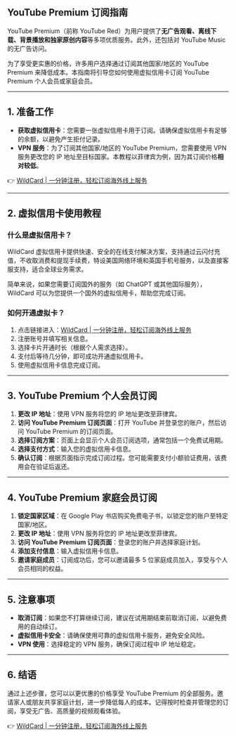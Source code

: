 ## YouTube Premium 订阅指南

YouTube Premium（前称 YouTube Red）为用户提供了**无广告观看、离线下载、背景播放和独家原创内容**等多项优质服务。此外，还包括对 YouTube Music 的无广告访问。

为了享受更实惠的价格，许多用户选择通过订阅其他国家/地区的 YouTube Premium 来降低成本。本指南将引导您如何使用虚拟信用卡订阅 YouTube Premium 个人会员或家庭会员。

---

## 1. 准备工作

- **获取虚拟信用卡**：您需要一张虚拟信用卡用于订阅。请确保虚拟信用卡有足够的余额，以避免产生拒付记录。
- **VPN 服务**：为了订阅其他国家/地区的 YouTube Premium，您需要使用 VPN 服务更改您的 IP 地址至目标国家。本教程以菲律宾为例，因为其订阅价格**相对较低**。

👉 [WildCard | 一分钟注册，轻松订阅海外线上服务](https://bit.ly/bewildcard)

---

## 2. 虚拟信用卡使用教程

### 什么是虚拟信用卡？

WildCard 虚拟信用卡提供快速、安全的在线支付解决方案，支持通过云闪付充值，不收取消费和提现手续费，特设美国网络环境和英国手机号服务，以及直接客服支持，适合全球业务需求。

简单来说，如果您需要订阅国外的服务（如 ChatGPT 或其他国际服务），WildCard 可以为您提供一个国外的虚拟信用卡，帮助您完成订阅。

### 如何开通虚拟卡？

1. 点击链接进入：[WildCard | 一分钟注册，轻松订阅海外线上服务](https://bit.ly/bewildcard)
2. 注册账号并填写相关信息。
3. 选择卡片开通时长（根据个人需求选择）。
4. 支付后等待几分钟，即可成功开通虚拟信用卡。
5. 使用虚拟信用卡信息完成订阅。

---

## 3. YouTube Premium 个人会员订阅

1. **更改 IP 地址**：使用 VPN 服务将您的 IP 地址更改至菲律宾。
2. **访问 YouTube Premium 订阅页面**：打开 YouTube 并登录您的账户，然后访问 YouTube Premium 的订阅页面。
3. **选择订阅方案**：页面上会显示个人会员订阅选项，通常包括一个免费试用期。
4. **选择支付方式**：输入您的虚拟信用卡信息。
5. **确认订阅**：根据页面指示完成订阅过程。您可能需要支付小额验证费用，该费用会在验证后返还。

---

## 4. YouTube Premium 家庭会员订阅

1. **锁定国家区域**：在 Google Play 书店购买免费电子书，以锁定您的账户至特定国家/地区。
2. **更改 IP 地址**：使用 VPN 服务将您的 IP 地址更改至菲律宾。
3. **访问 YouTube Premium 订阅页面**：登录您的账户并选择家庭计划。
4. **添加支付信息**：输入虚拟信用卡信息。
5. **邀请家庭成员**：订阅成功后，您可以邀请最多 5 位家庭成员加入，享受与个人会员相同的权益。

---

## 5. 注意事项

- **取消订阅**：如果您不打算继续订阅，建议在试用期结束前取消订阅，以避免费用的自动续订。
- **虚拟信用卡安全**：请确保使用可靠的虚拟信用卡服务，避免安全风险。
- **VPN 使用**：选择稳定的 VPN 服务，确保订阅过程中 IP 地址稳定。

---

## 6. 结语

通过上述步骤，您可以以更优惠的价格享受 YouTube Premium 的全部服务。邀请家人或朋友共享家庭计划，进一步降低每人的成本。记得按时检查并管理您的订阅，享受无广告、高质量的视频观看体验。

👉 [WildCard | 一分钟注册，轻松订阅海外线上服务](https://bit.ly/bewildcard)